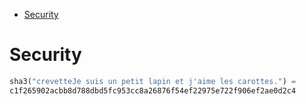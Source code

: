 - [Security](#security)

# Security

<!-- https://www.browserling.com/tools/sha3-hash -->

```python
sha3("crevetteJe suis un petit lapin et j'aime les carottes.") =
c1f265902acbb8d788dbd5fc953cc8a26876f54ef22975e722f906ef2ae0d2c4
```
